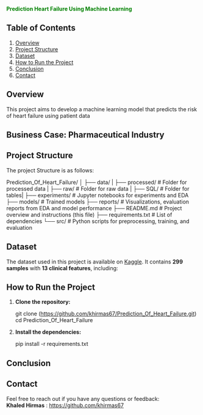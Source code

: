  <font color='green'>**Prediction Heart Failure Using Machine Learning**</font>

## **Table of Contents**  
1. [Overview](#overview)  
3. [Project Structure](#project-structure)  
4. [Dataset](#dataset)  
5. [How to Run the Project](#how-to-run_the-Project)  
7. [Conclusion](#conclusion) 
6. [Contact](#contact) 

## **Overview**
This project aims to develop a machine learning model that predicts the risk of heart failure using patient data



## **Business Case: Pharmaceutical Industry**



## **Project Structure**
The project Structure is as follows:

Prediction_Of_Heart_Failure/
│
├── data/
|     ├── processed/            # Folder for processed data
|     ├── raw/                  # Folder for raw data
|     ├── SQL/                  # Folder for tables|
├── experiments/                # Jupyter notebooks for experiments and EDA
├── models/             	    # Trained models 
├── reports/            	    # Visualizations, evaluation reports from EDA and model performance
├── README.md           	    # Project overview and instructions (this file)
├── requirements.txt    	    # List of dependencies
└── src/                	    # Python scripts for preprocessing, training, and evaluation


## **Dataset**
The dataset used in this project is available on [Kaggle](https://www.kaggle.com/datasets/fedesoriano/heart-failure-prediction). It contains **299 samples** with **13 clinical features**, including:






## **How to Run the Project**
1. **Clone the repository:**

   git clone (https://github.com/khirmas67/Prediction_Of_Heart_Failure.git)
   cd Prediction_Of_Heart_Failure
   

2. **Install the dependencies:**
   
   pip install -r requirements.txt




## **Conclusion**



## **Contact**
Feel free to reach out if you have any questions or feedback:  
**Khaled Hirmas** : https://github.com/khirmas67

   
